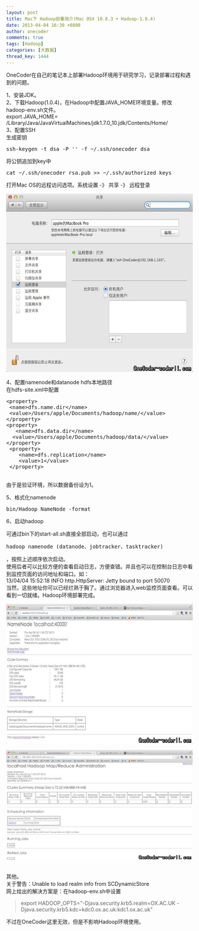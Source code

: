 ```yaml
---
layout: post
title: Mac下 Hadoop部署简介(Mac OSX 10.8.3 + Hadoop-1.0.4)
date: 2013-04-04 16:30 +0800
author: onecoder
comments: true
tags: [Hadoop]
categories: [大数据]
thread_key: 1444
---
```

<p>
	OneCoder在自己的笔记本上部署Hadoop环境用于研究学习，记录部署过程和遇到的问题。</p>
<p>
	1、安装JDK。<br />
	2、下载Hadoop(1.0.4)，在Hadoop中配置JAVA_HOME环境变量。修改hadoop-env.sh文件。<br />
	export JAVA_HOME= /Library/Java/JavaVirtualMachines/jdk1.7.0_10.jdk/Contents/Home/<br />
	3、配置SSH<br />
	生成密钥</p>
<pre class="brush:shell;first-line:1;pad-line-numbers:true;highlight:null;collapse:false;">
ssh-keygen -t dsa -P &#39;&#39; -f ~/.ssh/onecoder_dsa</pre>
<p>
	将公钥追加到key中</p>
<pre class="brush:shell;first-line:1;pad-line-numbers:true;highlight:null;collapse:false;">
cat ~/.ssh/onecoder_rsa.pub &gt;&gt; ~/.ssh/authorized_keys
</pre>
<p>
	打开Mac OS的远程访问选项。系统设置 -》 共享 -》 远程登录</p>
<p style="text-align: center;">
	<img alt="" src="/images/oldposts/WtDn1.jpg" style="width: 585px; height: 480px;" /></p>
<p>
	4、配置namenode和datanode hdfs本地路径<br />
	在hdfs-site.xml中配置</p>
<pre class="brush:xml;first-line:1;pad-line-numbers:true;highlight:null;collapse:false;">
&lt;property&gt;
 &lt;name&gt;dfs.name.dir&lt;/name&gt;
 &lt;value&gt;/Users/apple/Documents/hadoop/name/&lt;/value&gt;
&lt;/property&gt;
&lt;property&gt;
   &lt;name&gt;dfs.data.dir&lt;/name&gt;
  &lt;value&gt;/Users/apple/Documents/hadoop/data/&lt;/value&gt;
&lt;/property&gt;
 &lt;property&gt; 
    &lt;name&gt;dfs.replication&lt;/name&gt; 
    &lt;value&gt;1&lt;/value&gt; 
 &lt;/property&gt;

</pre>
<p>
	由于是验证环境，所以数据备份设为1。</p>
<p>
	5、格式化namenode</p>
<pre class="brush:shell;first-line:1;pad-line-numbers:true;highlight:null;collapse:false;">
bin/Hadoop NameNode -format
</pre>
<p>
	6、启动hadoop</p>
<p>
	可通过bin下的start-all.sh直接全部启动，也可以通过</p>
<pre class="brush:shell;first-line:1;pad-line-numbers:true;highlight:null;collapse:false;">
hadoop namenode (datanode、jobtracker、tasktracker)
</pre>
<p>
	，按照上述顺序依次启动。<br />
	使用后者可以比较方便的查看启动日志，方便查错。并且也可以在控制台日志中看到监控页面的访问地址和端口。如：<br />
	13/04/04 15:52:18 INFO http.HttpServer: Jetty bound to port 50070<br />
	当然，这些地址你可以已经烂熟于胸了。通过浏览器进入web监控页面查看。可以看到一切就绪。Hadoop环境部署完成。</p>
<p style="text-align: center;">
	<img alt="" src="/images/oldposts/jBW5l.jpg" style="width: 640px; height: 376px;" /></p>
<p style="text-align: center;">
	<img alt="" src="/images/oldposts/P4PgL.jpg" /></p>
<p>
	<br />
	其他。<br />
	关于警告：Unable to load realm info from SCDynamicStore<br />
	网上给出的解决方案是：在hadoop-env.sh中设置</p>
<blockquote>
	<p>
		export HADOOP_OPTS=&quot;-Djava.security.krb5.realm=OX.AC.UK -Djava.security.krb5.kdc=kdc0.ox.ac.uk:kdc1.ox.ac.uk&quot;</p>
</blockquote>
<p>
	不过在OneCoder这里无效，但是不影响Hadoop环境使用。</p>

